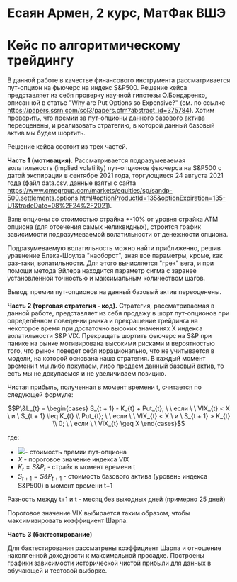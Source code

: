 # Есаян Армен, 2 курс, МатФак ВШЭ
# Кейс по алгоритмическому трейдингу 
 
 В данной работе в качестве финансового инструмента рассматривается пут-опцион на фьючерс на индекс S&P500.
 Решение кейса представляет из себя проверку научной гипотезы О.Бондаренко, описанной в статье "Why are Put Options so Expensive?" (см. по ссылке https://papers.ssrn.com/sol3/papers.cfm?abstract_id=375784). Хотим проверить, что премии за пут-опционы данного базового актива переоценены, и реализовать стратегию, в которой данный базовый актив мы будем шортить.
 
 Решение кейса состоит из трех частей.
 
__Часть 1 (мотивация).__ Рассматривается подразумеваемая волатильность (implied volatility) пут-опционов фьючерса на S&P500 с датой экспирации в сентябре 2021 года, торгующиеся 24 августа 2021 года (файл data.csv, данные взяты с сайта https://www.cmegroup.com/markets/equities/sp/sandp-500.settlements.options.html#optionProductId=135&optionExpiration=135-U1&tradeDate=08%2F24%2F2021).

Взяв опционы со стоимостью страйка +-10% от уровня страйка ATM опциона (для отсечения самых неликвидных), строится график зависимости подразумеваемой волатильности от денежности опциона.

Подразумеваемую волатильность можно найти приближенно, решив уравнение Блэка-Шоулза "наоборот", зная все параметры, кроме, как раз-таки, волатильности. Для этого вычисляется "грек" вега, и при помощи метода Эйлера находится параметр сигма с заранее установленной точностью и максимальным количеством шагов.

Вывод: премии пут-опционов на данный базовый актив переоценены.
 
__Часть 2 (торговая стратегия - код).__ Стратегия, рассматриваемая в данной работе, представляет из себя продажу в шорт пут-опционов при определённом поведении рынка и прекращение трейдинга на некоторое время при достаточно высоких значениях X индекса волатильности S&P VIX. Прекращать шортить фьючерс на S&P при панике на рынке мотивирована высокими рисками и вероятностью того, что рынок поведет себя иррационально, что не учитывается в модели, на которой основана наша стратегия. В каждый момент времени t мы либо покупаем, либо продаем данный базовый актив, то есть мы не докупаемся и не увеличиваем позицию.

  Чистая прибыль, полученная в момент времени t, считается по следующей формуле: 
  
  $$P\&L_{t} = \begin{cases}
S_{t + 1} - K_{t} + Put_{t}; \ \ если \ \  VIX_{t} < X \ и \  S_{t + 1} \leq K_{t} \\
Put_{t}; \ \ если \ \ VIX_{t} < X \ и \ S_{t + 1} > K_{t} \\
0; \ \ если \ \ VIX_{t} \geq X 
\end{cases}$$

где:
* <img src="https://render.githubusercontent.com/render/math?math={\color{white}\Put_{t}">- стоимость премии пут-опциона
* $X$ - пороговое значение индекса VIX
* $K_{t} = S\&P_{t}$ - страйк в момент времени t
* $S_{t+1} = S\&P_{t + 1}$ - стоимость базового актива (уровень индекса S&P500) в момент времени t+1

Разность между t+1 и t - месяц без выходных дней (примерно 25 дней)

Пороговое значение VIX выбирается таким образом, чтобы максимизировать коэффициент Шарпа.

__Часть 3 (бэктестирование)__

Для бэктестирования рассматрены коэффициент Шарпа и отношение накопленной доходности к максимальной просадке.
Построены графики зависимости исторической чистой прибыли для данных в обучающей и тестовой выборке.
